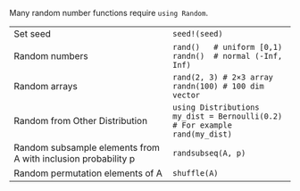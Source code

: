 Many random number functions require `using Random`.

|                                  |                                                               |
| -------------------------------- | ------------------------------------------------------------- |
| Set seed                         | `seed!(seed)`                                                 |
| Random numbers                   | `rand()   # uniform [0,1)`<br>`randn()  # normal (-Inf, Inf)` |
| Random arrays                    | `rand(2, 3) # 2×3 array`<br>`randn(100) # 100 dim vector` |
| Random from Other Distribution   | `using Distributions`<br>`my_dist = Bernoulli(0.2) # For example`<br>`rand(my_dist)` |
| Random subsample elements from A with inclusion probability p | `randsubseq(A, p)`               |
| Random permutation elements of A | `shuffle(A)`                                                  |
